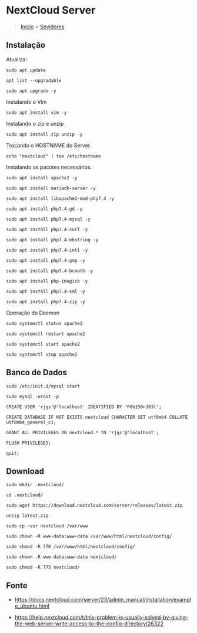 NextCloud Server
===================================

> [Início](index.md) > [Sevidores](index.md#Servidores)

Instalação
------------------

Atualiza:

`sudo apt update`

`apt list --upgradable`

`sudo apt upgrade -y`

Instalando o Vim

`sudo apt install vim -y`

Instalando o zip e unzip

`sudo apt install zip unzip -y`

Trocando o HOSTNAME do Server.

`echo "nextcloud" | tee /etc/hostname`

Instalando os pacotes necessários.

`sudo apt install apache2 -y`

`sudo apt install mariadb-server -y`

`sudo apt install libapache2-mod-php7.4 -y`

`sudo apt install php7.4-gd -y`

`sudo apt install php7.4-mysql -y`

`sudo apt install php7.4-curl -y`

`sudo apt install php7.4-mbstring -y`

`sudo apt install php7.4-intl -y`

`sudo apt install php7.4-gmp -y`

`sudo apt install php7.4-bcmath -y`

`sudo apt install php-imagick -y`

`sudo apt install php7.4-xml -y`

`sudo apt install php7.4-zip -y`

Operação do Daemon

`sudo systemctl status apache2`

`sudo systemctl restart apache2`

`sudo systemctl start apache2`

`sudo systemctl stop apache2`

Banco de Dados
-----------------------------

`sudo /etc/init.d/mysql start`

`sudo mysql -uroot -p`

`CREATE USER 'rjgs'@'localhost' IDENTIFIED BY 'R0b150nJ03l';`

`CREATE DATABASE IF NOT EXISTS nextcloud CHARACTER SET utf8mb4 COLLATE utf8mb4_general_ci;`

`GRANT ALL PRIVILEGES ON nextcloud.* TO 'rjgs'@'localhost';`

`FLUSH PRIVILEGES;`

`quit;`

Download
-------------------------------------------

`sudo mkdir .nextcloud/`

`cd .nextcloud/`

`sudo wget https://download.nextcloud.com/server/releases/latest.zip`

`unzip latest.zip`

`sudo cp -vur nextcloud /var/www`

`sudo chown -R www-data:www-data /var/www/html/nextcloud/config/`

`sudo chmod -R 770 /var/www/html/nextcloud/config/`

`sudo chown -R www-data:www-data nextcloud/`

`sudo chmod -R 775 nextcloud/`

Fonte
------------------------------

* <https://docs.nextcloud.com/server/23/admin_manual/installation/example_ubuntu.html>

* <https://help.nextcloud.com/t/this-problem-is-usually-solved-by-giving-the-web-server-write-access-to-the-config-directory/26322>

